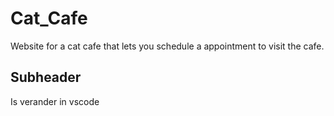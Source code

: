 # Cat_Cafe

Website for a cat cafe that lets you schedule a appointment to visit the cafe.

## Subheader 

Is verander in vscode
